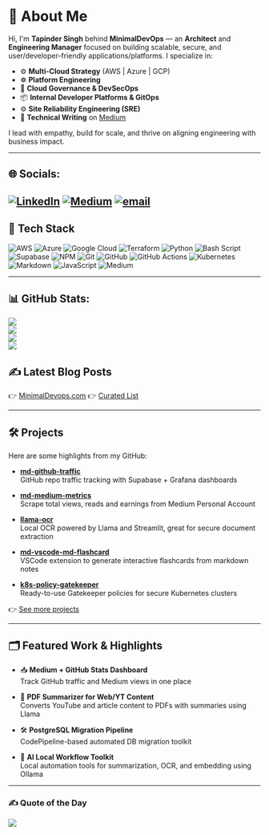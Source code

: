 <!-- GitHub Profile README - MinimalDevOps -->

# 👋 About Me

Hi, I'm **Tapinder Singh** behind **MinimalDevOps** — an **Architect** and **Engineering Manager** focused on building scalable, secure, and user/developer-friendly applications/platforms. I specialize in:

- ⚙️ **Multi-Cloud Strategy** (AWS | Azure | GCP)
- ☸️ **Platform Engineering**
- 🔐 **Cloud Governance & DevSecOps**
- 📦 **Internal Developer Platforms & GitOps**
- ⚙️ **Site Reliability Engineering (SRE)**
- 📝 **Technical Writing** on [Medium](https://medium.com/@minimaldevops)

I lead with empathy, build for scale, and thrive on aligning engineering with business impact.

---
## 🌐 Socials:
[![LinkedIn](https://img.shields.io/badge/LinkedIn-%230077B5.svg?logo=linkedin&logoColor=white)](https://linkedin.com/in/tapinder-singh) [![Medium](https://img.shields.io/badge/Medium-12100E?logo=medium&logoColor=white)](https://medium.com/@minimaldevops) [![email](https://img.shields.io/badge/Email-D14836?logo=gmail&logoColor=white)](mailto:minimaldevops@gmail.com) 
---

## 🚀 Tech Stack 

![AWS](https://img.shields.io/badge/AWS-%23FF9900.svg?style=for-the-badge&logo=amazon-aws&logoColor=white) ![Azure](https://img.shields.io/badge/azure-%230072C6.svg?style=for-the-badge&logo=microsoftazure&logoColor=white) ![Google Cloud](https://img.shields.io/badge/GoogleCloud-%234285F4.svg?style=for-the-badge&logo=google-cloud&logoColor=white) ![Terraform](https://img.shields.io/badge/terraform-%235835CC.svg?style=for-the-badge&logo=terraform&logoColor=white) ![Python](https://img.shields.io/badge/python-3670A0?style=for-the-badge&logo=python&logoColor=ffdd54) ![Bash Script](https://img.shields.io/badge/bash_script-%23121011.svg?style=for-the-badge&logo=gnu-bash&logoColor=white) ![Supabase](https://img.shields.io/badge/Supabase-3ECF8E?style=for-the-badge&logo=supabase&logoColor=white) ![NPM](https://img.shields.io/badge/NPM-%23CB3837.svg?style=for-the-badge&logo=npm&logoColor=white) ![Git](https://img.shields.io/badge/git-%23F05033.svg?style=for-the-badge&logo=git&logoColor=white) ![GitHub](https://img.shields.io/badge/github-%23121011.svg?style=for-the-badge&logo=github&logoColor=white) ![GitHub Actions](https://img.shields.io/badge/github%20actions-%232671E5.svg?style=for-the-badge&logo=githubactions&logoColor=white) ![Kubernetes](https://img.shields.io/badge/kubernetes-%23326ce5.svg?style=for-the-badge&logo=kubernetes&logoColor=white) ![Markdown](https://img.shields.io/badge/markdown-%23000000.svg?style=for-the-badge&logo=markdown&logoColor=white) ![JavaScript](https://img.shields.io/badge/javascript-F7DF1E?style=for-the-badge&logo=javascript&logoColor=white) ![Medium](https://img.shields.io/badge/medium-000000?style=for-the-badge&logo=medium&logoColor=white)

---

## 📊 GitHub Stats:

![](https://github-stats.tapindersingh.click/?username=MinimalDevops&theme=dark&hide_border=false&include_all_commits=true&count_private=true&cache=clear)<br/>
![](https://github-streaks.tapindersingh.click/?user=MinimalDevops&theme=dark&hide_border=false&v=2&cache=clear)<br/>
![](https://github-stats.tapindersingh.click/top-langs/?username=MinimalDevops&theme=dark&hide_border=false&include_all_commits=true&count_private=true&layout=compact&cache=clear)<br/>
![](https://github-stats.tapindersingh.click/medium?theme=dark&show_icons=true&hide_border=false&layout=compact&cache=clear)


## ✍️ Latest Blog Posts

👉 [MinimalDevops.com](https://medium.com/@minimaldevops)
👉 [Curated List](https://github.com/MinimalDevops/blogs)

---

## 🛠️ Projects

Here are some highlights from my GitHub:

- **[md-github-traffic](https://github.com/MinimalDevops/md-github-traffic)**  
  GitHub repo traffic tracking with Supabase + Grafana dashboards

- **[md-medium-metrics](https://github.com/MinimalDevops/MD-Medium-Metrics)**  
  Scrape total views, reads and earnings from Medium Personal Account

- **[llama-ocr](https://github.com/MinimalDevops/llama-ocr)**  
  Local OCR powered by Llama and Streamlit, great for secure document extraction

- **[md-vscode-md-flashcard](https://github.com/MinimalDevops/md-vscode-md-flashcard)**  
  VSCode extension to generate interactive flashcards from markdown notes

- **[k8s-policy-gatekeeper](https://github.com/MinimalDevops/k8s-policy-gatekeeper)**  
  Ready-to-use Gatekeeper policies for secure Kubernetes clusters

👉 [See more projects](https://github.com/MinimalDevops?tab=repositories)

---

## 🗂️ Featured Work & Highlights

- 📥 **Medium + GitHub Stats Dashboard**  
  Track GitHub traffic and Medium views in one place

- 📘 **PDF Summarizer for Web/YT Content**  
  Converts YouTube and article content to PDFs with summaries using Llama

- 🛠 **PostgreSQL Migration Pipeline**  
  CodePipeline-based automated DB migration toolkit

- 🧠 **AI Local Workflow Toolkit**  
  Local automation tools for summarization, OCR, and embedding using Ollama

---

### ✍️ Quote of the Day
![](https://quotes-github-readme.vercel.app/api?type=horizontal&theme=radical)

